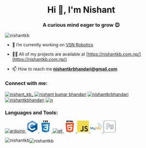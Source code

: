 <h1 align="center">Hi 👋, I'm Nishant</h1>
<h3 align="center">A curious mind eager to grow 😊</h3>
<p align="left"> <img src="https://komarev.com/ghpvc/?username=nishantkb&label=Profile%20views&color=0e75b6&style=flat" alt="nishantkb" /> </p>

- 🔭 I’m currently working on [VSN Robotics](https://vsnroboticsclub.com/)

- 👨‍💻 All of my projects are available at [https://nishantkb.com.np/](https://nishantkb.com.np/)

- 📫 How to reach me **nishantkrbhandari@gmail.com**

<h3 align="left">Connect with me:</h3>
<p align="left">
<a href="https://twitter.com/nishant_kb_" target="blank"><img align="center" src="https://raw.githubusercontent.com/rahuldkjain/github-profile-readme-generator/master/src/images/icons/Social/twitter.svg" alt="nishant_kb_" height="30" width="40" /></a>
<a href="https://www.linkedin.com/in/nishant-kumar-bhandari-185022282/"target="blank"><img align="center" src="https://raw.githubusercontent.com/rahuldkjain/github-profile-readme-generator/master/src/images/icons/Social/linked-in-alt.svg" alt="nishant kumar bhandari" height="30" width="40" /></a>
<a href="https://fb.com/nishantkrbhandari" target="blank"><img align="center" src="https://raw.githubusercontent.com/rahuldkjain/github-profile-readme-generator/master/src/images/icons/Social/facebook.svg" alt="nishantkrbhandari" height="30" width="40" /></a>
<a href="https://instagram.com/nishantkbhandari" target="blank"><img align="center" src="https://raw.githubusercontent.com/rahuldkjain/github-profile-readme-generator/master/src/images/icons/Social/instagram.svg" alt="nishantkbhandari" height="30" width="40" /></a>
<a href="https://discord.com/users/517648369775280129" target="blank"><img align="center" src="https://raw.githubusercontent.com/rahuldkjain/github-profile-readme-generator/master/src/images/icons/Social/discord.svg" alt="n" height="30" width="40" /></a>
</p>

<h3 align="left">Languages and Tools:</h3>
<p align="left"> <a href="https://www.arduino.cc/" target="_blank" rel="noreferrer"> <img src="https://cdn.worldvectorlogo.com/logos/arduino-1.svg" alt="arduino" width="40" height="40"/> </a> <a href="https://www.cprogramming.com/" target="_blank" rel="noreferrer"> <img src="https://raw.githubusercontent.com/devicons/devicon/master/icons/c/c-original.svg" alt="c" width="40" height="40"/> </a> <a href="https://www.w3schools.com/css/" target="_blank" rel="noreferrer"> <img src="https://raw.githubusercontent.com/devicons/devicon/master/icons/css3/css3-original-wordmark.svg" alt="css3" width="40" height="40"/> </a> <a href="https://git-scm.com/" target="_blank" rel="noreferrer"> <img src="https://www.vectorlogo.zone/logos/git-scm/git-scm-icon.svg" alt="git" width="40" height="40"/> </a> <a href="https://www.w3.org/html/" target="_blank" rel="noreferrer"> <img src="https://raw.githubusercontent.com/devicons/devicon/master/icons/html5/html5-original-wordmark.svg" alt="html5" width="40" height="40"/> </a> <a href="https://developer.mozilla.org/en-US/docs/Web/JavaScript" target="_blank" rel="noreferrer"> <img src="https://raw.githubusercontent.com/devicons/devicon/master/icons/javascript/javascript-original.svg" alt="javascript" width="40" height="40"/> </a> <a href="https://www.mysql.com/" target="_blank" rel="noreferrer"> <img src="https://raw.githubusercontent.com/devicons/devicon/master/icons/mysql/mysql-original-wordmark.svg" alt="mysql" width="40" height="40"/> </a> <a href="https://www.photoshop.com/en" target="_blank" rel="noreferrer"> <img src="https://raw.githubusercontent.com/devicons/devicon/master/icons/photoshop/photoshop-line.svg" alt="photoshop" width="40" height="40"/> </a> </p>

<p><img align="left" src="https://github-readme-stats.vercel.app/api/top-langs?username=nishantkb&theme=dark&show_icons=true&locale=en&layout=compact" alt="nishantkb" /></p>

<p><img align="center" src="https://github-readme-streak-stats.herokuapp.com/?user=nishantkb&theme=dark&" alt="nishantkb" /></p>
